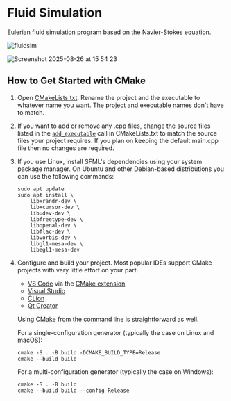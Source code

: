 # Fluid Simulation

Eulerian fluid simulation program based on the Navier-Stokes equation.

![fluidsim](https://github.com/user-attachments/assets/6b219df5-77a2-4f1c-822e-67c211c53d4b)

![Screenshot 2025-08-26 at 15 54 23](https://github.com/user-attachments/assets/c4c4f207-b6d7-4315-96b3-39c693a3b812)

## How to Get Started with CMake

1. Open [CMakeLists.txt](CMakeLists.txt). Rename the project and the executable to whatever name you want. The project and executable names don't have to match.
1. If you want to add or remove any .cpp files, change the source files listed in the [`add_executable`](CMakeLists.txt#L10) call in CMakeLists.txt to match the source files your project requires. If you plan on keeping the default main.cpp file then no changes are required.
1. If you use Linux, install SFML's dependencies using your system package manager. On Ubuntu and other Debian-based distributions you can use the following commands:
   ```
   sudo apt update
   sudo apt install \
       libxrandr-dev \
       libxcursor-dev \
       libudev-dev \
       libfreetype-dev \
       libopenal-dev \
       libflac-dev \
       libvorbis-dev \
       libgl1-mesa-dev \
       libegl1-mesa-dev
   ```
1. Configure and build your project. Most popular IDEs support CMake projects with very little effort on your part.

   - [VS Code](https://code.visualstudio.com) via the [CMake extension](https://code.visualstudio.com/docs/cpp/cmake-linux)
   - [Visual Studio](https://docs.microsoft.com/en-us/cpp/build/cmake-projects-in-visual-studio?view=msvc-170)
   - [CLion](https://www.jetbrains.com/clion/features/cmake-support.html)
   - [Qt Creator](https://doc.qt.io/qtcreator/creator-project-cmake.html)

   Using CMake from the command line is straightforward as well.

   For a single-configuration generator (typically the case on Linux and macOS):

   ```
   cmake -S . -B build -DCMAKE_BUILD_TYPE=Release
   cmake --build build
   ```

   For a multi-configuration generator (typically the case on Windows):

   ```
   cmake -S . -B build
   cmake --build build --config Release
   ```
